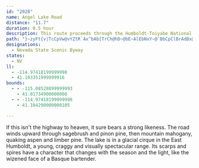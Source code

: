 ```yaml
---
id: "2028"
name: Angel Lake Road
distance: "11.7"
duration: 0.5 hour
description: This route proceeds through the Humboldt-Toiyabe National Forest to reach an alpine lake nestled in the Ruby Mountains.
path: "}~zyFt{v|TcCpVw@vYZtR`Ax^bAb[TrCh@hD~@bE~AlEbNxY~@`BbCpClBrAdBx@`Er@xZv@pAC`Hs@nHuCjCo@dAGpCDhCj@bCrA~@~@xOdTnCdD\\Xz@`@x@TrEChAJhCdA~@fA|DlHl@r@|BlBxBjAvIrChAl@dHdFlKbHxAv@fFfBbAx@xCxCt[bUtAj@nARlBLpE_@hHaA|E?j|@nK|Bf@~BxAtN`Kx@v@nC`Ev@l@rAd@nB^n@`@`EdEj@x@l@zATdAXfHN~AhCfPh@tDN`LbB|QrAdGzMrf@~@dETzBKnEOx@i@jBoAxBqElEcAdBUfAsBtPGdAJn@PPf@Ad@e@x@yAz@m@f@ObCOlBJ~@Zp@`@|ElDr@bA|AxCt@f@v@J`AKlDqBx@BpBl@hAv@dA~A|BnCrEhIrAnBr@TdDRfBGjB_@v@G~@LbCrAf@p@f@nApAd@~@dA^Rt@LnAOl@FrCxAd@`@\\~@VhBzArE^`BNlACx@[lB@p@L^Z^`@JjAOd@b@Fx@QfCHl@Tb@v@Rd@Kr@k@bBuB`@]r@Sl@@n@Tn@n@Rp@d@xDr@lCCl@S`@a@Nc@Q]y@u@{CYY_@?e@`@kF`Ka@j@o@f@gFjBi@Fi@Mo@y@MsAKmH_@kAo@a@mEYwCwAe@g@Is@PyHQs@SMoDwA_@?kD^uAVy@XiDlCMl@Bp@rChNTlBKzRT`F~AvMvC~M`@lCAtK"
designations:
  - Nevada State Scenic Byway
states:
  - NV
ll:
  - -114.97418199999998
  - 41.103351999999916
bounds:
  - - -115.08528899999993
    - 41.01734900000008
  - - -114.97418199999998
    - 41.104290000000105

---
```


If this isn't the highway to heaven, it sure bears a strong likeness.  The road winds upward through sagebrush and pinon pine, then mountain mahogany, quaking aspen and limber pine.  The lake is in a glacial cirque in the East Humboldt, a young, craggy and visually spectacular range.  Its scarps and spires have a character that changes with the season and the light, like the wizened face of a Basque bartender.
